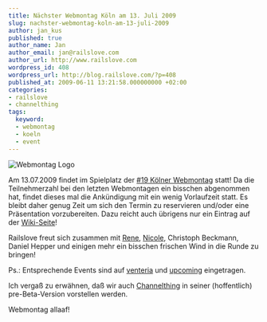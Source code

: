 ```yaml
---
title: Nächster Webmontag Köln am 13. Juli 2009
slug: nachster-webmontag-koln-am-13-juli-2009
author: jan_kus
published: true
author_name: Jan
author_email: jan@railslove.com
author_url: http://www.railslove.com
wordpress_id: 408
wordpress_url: http://blog.railslove.com/?p=408
published_at: 2009-06-11 13:21:58.000000000 +02:00
categories:
- railslove
- channelthing
tags:
  keyword:
  - webmontag
  - koeln
  - event
---
```

<img src="http://www.silberkind.de/serendipity/uploads/webmonday_logo.jpg" alt="Webmontag Logo" />

Am 13.07.2009 findet im Spielplatz der <a href="http://webmontag.de/location/koeln/2009-07-13">#19 Kölner Webmontag</a> statt! Da die Teilnehmerzahl bei den letzten Webmontagen ein bisschen abgenommen hat, findet dieses mal die Ankündigung mit ein wenig Vorlaufzeit statt. Es bleibt daher genug Zeit um sich den Termin zu reservieren und/oder eine Präsentation vorzubereiten. Dazu reicht auch übrigens nur ein Eintrag auf der <a href="http://webmontag.de/location/koeln/2009-07-13">Wiki-Seite</a>!

Railslove freut sich zusammen mit <a href="http://blubber.de/">Rene</a>, <a href="http://antischokke.de/">Nicole</a>, Christoph Beckmann, Daniel Hepper und einigen mehr ein bisschen frischen Wind in die Runde zu bringen!

Ps.: Entsprechende Events sind auf <a href="http://venteria.com/events/84439-Webmontag-Koeln-19">venteria</a> und <a href="http://upcoming.yahoo.com/event/2896702/">upcoming</a> eingetragen.

Ich vergaß zu erwähnen, daß wir auch <a href="http://channelthing.com/">Channelthing</a> in seiner (hoffentlich) pre-Beta-Version vorstellen werden.

Webmontag allaaf!
